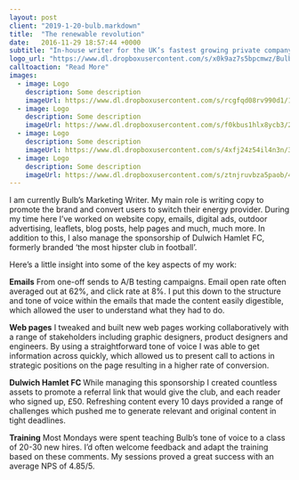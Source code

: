 ```yaml
---
layout: post
client: "2019-1-20-bulb.markdown"
title:  "The renewable revolution"
date:   2016-11-29 18:57:44 +0000
subtitle: "In-house writer for the UK’s fastest growing private company"
logo_url: "https://www.dl.dropboxusercontent.com/s/x0k9az7s5bpcmwz/Bulb%20png.png"
calltoaction: "Read More"
images:
  - image: Logo
    description: Some description
    imageUrl: https://www.dl.dropboxusercontent.com/s/rcgfqd08rv990d1/1.png?dl=0
  - image: Logo
    description: Some description
    imageUrl: https://www.dl.dropboxusercontent.com/s/f0kbus1hlx8ycb3/2.png?dl=0
  - image: Logo
    description: Some description
    imageUrl: https://www.dl.dropboxusercontent.com/s/4xfj24z54il4n3n/3.png?dl=0
  - image: Logo
    description: Some description
    imageUrl: https://www.dl.dropboxusercontent.com/s/ztnjruvbza5paob/4.png?dl=0
---
```


I am currently Bulb’s Marketing Writer. My main role is writing copy to promote the brand and convert users to switch their energy provider. During my time here I’ve worked on website copy, emails, digital ads, outdoor advertising, leaflets, blog posts, help pages and much, much more. In addition to this, I also manage the sponsorship of Dulwich Hamlet FC, formerly branded ‘the most hipster club in football’.

Here’s a little insight into some of the key aspects of my work:

<strong>Emails</strong>
From one-off sends to A/B testing campaigns. Email open rate often averaged out at 62%, and click rate at 8%. I put this down to the structure and tone of voice within the emails that made the content easily digestible, which allowed the user to understand what they had to do.

<strong>Web pages</strong>
I tweaked and built new web pages working collaboratively with a range of stakeholders including graphic designers, product designers and engineers. By using a straightforward tone of voice I was able to get information across quickly, which allowed us to present call to actions in strategic positions on the page resulting in a higher rate of conversion.

<strong>Dulwich Hamlet FC </strong>
While managing this sponsorship I created countless assets to promote a referral link that would give the club, and each reader who signed up, £50. Refreshing content every 10 days provided a range of challenges which pushed me to generate relevant and original content in tight deadlines. 

<strong>Training</strong>
Most Mondays were spent teaching Bulb’s tone of voice to a class of 20-30 new hires. I’d often welcome feedback and adapt the training based on these comments. My sessions proved a great success with an average NPS of 4.85/5.

